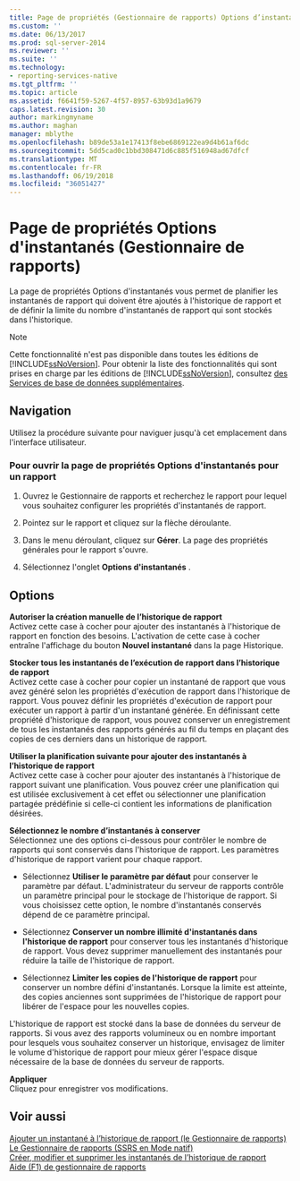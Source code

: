 ```yaml
---
title: Page de propriétés (Gestionnaire de rapports) Options d’instantanés | Documents Microsoft
ms.custom: ''
ms.date: 06/13/2017
ms.prod: sql-server-2014
ms.reviewer: ''
ms.suite: ''
ms.technology:
- reporting-services-native
ms.tgt_pltfrm: ''
ms.topic: article
ms.assetid: f6641f59-5267-4f57-8957-63b93d1a9679
caps.latest.revision: 30
author: markingmyname
ms.author: maghan
manager: mblythe
ms.openlocfilehash: b89de53a1e17413f8ebe6869122ea9d4b61af6dc
ms.sourcegitcommit: 5dd5cad0c1bbd308471d6c885f516948ad67dfcf
ms.translationtype: MT
ms.contentlocale: fr-FR
ms.lasthandoff: 06/19/2018
ms.locfileid: "36051427"
---
```

# <a name="snapshot-options-properties-page-report-manager"></a>Page de propriétés Options d'instantanés (Gestionnaire de rapports)
  La page de propriétés Options d'instantanés vous permet de planifier les instantanés de rapport qui doivent être ajoutés à l'historique de rapport et de définir la limite du nombre d'instantanés de rapport qui sont stockés dans l'historique.  
  
> [!NOTE]  
>  Cette fonctionnalité n'est pas disponible dans toutes les éditions de [!INCLUDE[ssNoVersion](../includes/ssnoversion-md.md)]. Pour obtenir la liste des fonctionnalités qui sont prises en charge par les éditions de [!INCLUDE[ssNoVersion](../includes/ssnoversion-md.md)], consultez [des Services de base de données supplémentaires](../../2014/getting-started/features-supported-by-the-editions-of-sql-server-2014.md#Add_DBServices).  
  
## <a name="navigation"></a>Navigation  
 Utilisez la procédure suivante pour naviguer jusqu'à cet emplacement dans l'interface utilisateur.  
  
### <a name="to-open-the-snapshot-options-properties-page-for-a-report"></a>Pour ouvrir la page de propriétés Options d'instantanés pour un rapport  
  
1.  Ouvrez le Gestionnaire de rapports et recherchez le rapport pour lequel vous souhaitez configurer les propriétés d'instantanés de rapport.  
  
2.  Pointez sur le rapport et cliquez sur la flèche déroulante.  
  
3.  Dans le menu déroulant, cliquez sur **Gérer**. La page des propriétés générales pour le rapport s'ouvre.  
  
4.  Sélectionnez l'onglet **Options d'instantanés** .  
  
## <a name="options"></a>Options  
 **Autoriser la création manuelle de l’historique de rapport**  
 Activez cette case à cocher pour ajouter des instantanés à l'historique de rapport en fonction des besoins. L'activation de cette case à cocher entraîne l'affichage du bouton **Nouvel instantané** dans la page Historique.  
  
 **Stocker tous les instantanés de l’exécution de rapport dans l’historique de rapport**  
 Activez cette case à cocher pour copier un instantané de rapport que vous avez généré selon les propriétés d'exécution de rapport dans l'historique de rapport. Vous pouvez définir les propriétés d'exécution de rapport pour exécuter un rapport à partir d'un instantané générée. En définissant cette propriété d'historique de rapport, vous pouvez conserver un enregistrement de tous les instantanés des rapports générés au fil du temps en plaçant des copies de ces derniers dans un historique de rapport.  
  
 **Utiliser la planification suivante pour ajouter des instantanés à l’historique de rapport**  
 Activez cette case à cocher pour ajouter des instantanés à l'historique de rapport suivant une planification. Vous pouvez créer une planification qui est utilisée exclusivement à cet effet ou sélectionner une planification partagée prédéfinie si celle-ci contient les informations de planification désirées.  
  
 **Sélectionnez le nombre d’instantanés à conserver**  
 Sélectionnez une des options ci-dessous pour contrôler le nombre de rapports qui sont conservés dans l'historique de rapport. Les paramètres d'historique de rapport varient pour chaque rapport.  
  
-   Sélectionnez **Utiliser le paramètre par défaut** pour conserver le paramètre par défaut. L'administrateur du serveur de rapports contrôle un paramètre principal pour le stockage de l'historique de rapport. Si vous choisissez cette option, le nombre d'instantanés conservés dépend de ce paramètre principal.  
  
-   Sélectionnez **Conserver un nombre illimité d'instantanés dans l'historique de rapport** pour conserver tous les instantanés d'historique de rapport. Vous devez supprimer manuellement des instantanés pour réduire la taille de l'historique de rapport.  
  
-   Sélectionnez **Limiter les copies de l'historique de rapport** pour conserver un nombre défini d'instantanés. Lorsque la limite est atteinte, des copies anciennes sont supprimées de l'historique de rapport pour libérer de l'espace pour les nouvelles copies.  
  
 L'historique de rapport est stocké dans la base de données du serveur de rapports. Si vous avez des rapports volumineux ou en nombre important pour lesquels vous souhaitez conserver un historique, envisagez de limiter le volume d'historique de rapport pour mieux gérer l'espace disque nécessaire de la base de données du serveur de rapports.  
  
 **Appliquer**  
 Cliquez pour enregistrer vos modifications.  
  
## <a name="see-also"></a>Voir aussi  
 [Ajouter un instantané à l’historique de rapport &#40;le Gestionnaire de rapports&#41;](report-server/add-a-snapshot-to-report-history-report-manager.md)   
 [Le Gestionnaire de rapports &#40;SSRS en Mode natif&#41;](../../2014/reporting-services/report-manager-ssrs-native-mode.md)   
 [Créer, modifier et supprimer les instantanés de l’historique de rapport](report-server/create-modify-and-delete-snapshots-in-report-history.md)   
 [Aide (F1) de gestionnaire de rapports](../../2014/reporting-services/report-manager-f1-help.md)  
  
  